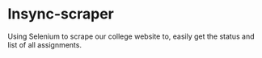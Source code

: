 # Insync-scraper

Using Selenium to scrape our college website to, easily get the status and list of all assignments.
